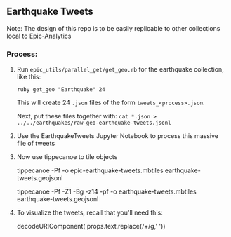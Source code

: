 ## Earthquake Tweets


Note: The design of this repo is to be easily replicable to other collections local to Epic-Analytics


### Process:

1. Run `epic_utils/parallel_get/get_geo.rb` for the earthquake collection, like this:

    `ruby get_geo "Earthquake" 24`
    
   This will create 24 `.json` files of the form `tweets_<process>.json`.
   
   Next, put these files together with: `cat *.json > ../../earthquakes/raw-geo-earthquake-tweets.jsonl`
   
2. Use the EarthquakeTweets Jupyter Notebook to process this massive file of tweets

3. Now use tippecanoe to tile objects

    tippecanoe -Pf -o epic-earthquake-tweets.mbtiles earthquake-tweets.geojsonl
    
    tippecanoe -Pf -Z1 -Bg -z14 -pf -o earthquake-tweets.mbtiles earthquake-tweets.geojsonl

    
    
4. To visualize the tweets, recall that you'll need this:

    decodeURIComponent( props.text.replace(/\+/g,' '))